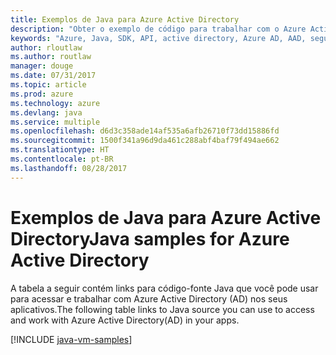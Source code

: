```yaml
---
title: Exemplos de Java para Azure Active Directory
description: "Obter o exemplo de código para trabalhar com o Azure Active Directory a partir de seus aplicativos Java."
keywords: "Azure, Java, SDK, API, active directory, Azure AD, AAD, segurança, login, autenticação, SSO, SAML"
author: rloutlaw
ms.author: routlaw
manager: douge
ms.date: 07/31/2017
ms.topic: article
ms.prod: azure
ms.technology: azure
ms.devlang: java
ms.service: multiple
ms.openlocfilehash: d6d3c358ade14af535a6afb26710f73dd15886fd
ms.sourcegitcommit: 1500f341a96d9da461c288abf4baf79f494ae662
ms.translationtype: HT
ms.contentlocale: pt-BR
ms.lasthandoff: 08/28/2017
---
```

# <a name="java-samples-for-azure-active-directory"></a><span data-ttu-id="48523-104">Exemplos de Java para Azure Active Directory</span><span class="sxs-lookup"><span data-stu-id="48523-104">Java samples for Azure Active Directory</span></span>

<span data-ttu-id="48523-105">A tabela a seguir contém links para código-fonte Java que você pode usar para acessar e trabalhar com Azure Active Directory (AD) nos seus aplicativos.</span><span class="sxs-lookup"><span data-stu-id="48523-105">The following table links to Java source you can use to access and work with Azure Active Directory(AD) in your apps.</span></span>

[!INCLUDE [java-vm-samples](includes/java-aad-samples.md)]